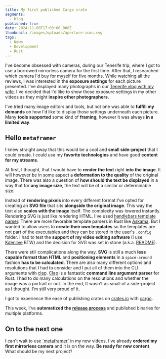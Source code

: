 ```yaml
---
title: My first published Cargo crate
segments:
  - blog
published: true
date: 2024-11-08T17:09:00.000Z
thumbnail: /images/uploads/aperture-icon.svg
tags:
  - News
  - Development
  - Rust
---
```

I've become obsessed with cameras, during our Tenerife trip, where I got to use a borrowed mirrorless camera for the first time. After that, I researched which camera I'd buy for myself for five months. While watching all the reviews, I was interested in the **exposure settings** for each picture presented. I've displayed many photographs in our [Tenerife vlog with my wife](https://www.youtube.com/watch?v=tEpoVHQW4Qs&list=PLjUl8tFKyR8rCsckLn93PAwQg6tf0cyBl). I've decided that I'd like to show those exposure settings in my other videos as they might **inspire other photographers**.

I've tried many image editors and tools, but not one was able to **fulfill my demands** on how I'd like to display those settings underneath each picture. Many **tools supported** some kind of **framing**, however it was always **in a limited way**.

## Hello `metaframer`

I knew straight away that this would be a cool and **small side-project** that I could create. I could use my **favorite technologies** and have good **content for my streams**. 

At first, I thought, that I would have to **render the text** right **into the image**. It will however be in some aspect a **deformation to the quality** of the original image. There was also a question of **how should the text be displayed** in a way that for **any image size**, the text will be of a similar or determinable size.

Instead of **rendering pixels** into every different format I've opted for creating an **SVG file** that sits **alongside the original image**. This way the text also **scales with the image** itself. The complexity was lowered instantly. Rendering SVG is just like rendering HTML. I've used [handlebars template parser](https://handlebarsjs.com/). There are more favorable template parsers in Rust like [Askama](https://djc.github.io/askama/askama.html). But I wanted to allow users to **create their own templates** so the templates are not part of the executables and they can be stored in the user's `.config` folder. I had to test the **support of my video editing software** (I use [Kdenlive](https://kdenlive.org/) BTW) and the decision for SVG was set in stone (a.k.a. [README](https://github.com/michalvankodev/metaframer)).

There were still complications along the way. **SVG** is still a much **less capable format than HTML** and **positioning elements** in a `space-around` fashion **has to be calculated**. There are also many different options and resolutions that I had to consider and I put all of them into the CLI arguments with [clap](https://docs.rs/clap/latest/clap/). [Clap](https://docs.rs/clap/latest/clap/) is a fantastic **command line argument parser** for Rust. I had to do many calculations on the resolutions and whether the image was a portrait or not. In the end, It wasn't as small of a side-project as I thought. I'm still very proud of it.

I got to experience the ease of publishing crates on [crates.io](https://crates.io/) with [cargo](https://doc.rust-lang.org/cargo/guide/).

This week, I've **automatized the [release process](https://github.com/michalvankodev/metaframer/blob/main/.github/workflows/release.yml)** and published binaries for multiple platforms.

## On to the next one

I can't wait to use [\`metaframer\`](https://github.com/michalvankodev/metaframer) in my new videos. I've already **ordered my first mirrorless camera** and it is on the way. **Be ready for new content**. What should be my next project?
